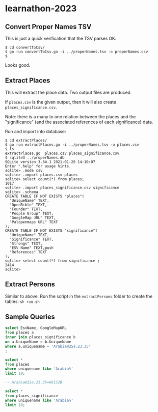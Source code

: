 # learnathon-2023

## Convert Proper Names TSV

This is just a quick verification that the TSV parses OK.

```
$ cd convertToCsv/
$ go run convertToCsv.go -i ../properNames.tsv -o properNames.csv
$ 
```

Looks good.

## Extract Places

This will extract the place data. Two output files are produced.

If `places.csv` is the given output, then it will also create 
`places_significance.csv`.

Note: there is a many to one relation between the places and the
"significance" (and the associated references of each significance)
data.

Run and import into database:
```
$ cd extractPlaces/
$ go run extractPlaces.go -i ../properNames.tsv -o places.csv
$ ls
extractPlaces.go  places.csv places_significance.csv
$ sqlite3 ../properNames.db
SQLite version 3.34.1 2021-01-20 14:10:07
Enter ".help" for usage hints.
sqlite> .mode csv
sqlite> .import places.csv places
sqlite> select count(*) from places;
1017
sqlite> .import places_significance.csv significance
sqlite> .schema
CREATE TABLE IF NOT EXISTS "places"(
  "UniqueName" TEXT,
  "OpenBible" TEXT,
  "Founder" TEXT,
  "People Group" TEXT,
  "GoogleMap URL" TEXT,
  "Palopenmaps URL" TEXT
);
CREATE TABLE IF NOT EXISTS "significance"(
  "UniqueName" TEXT,
  "Significance" TEXT,
  "Strongs" TEXT,
  "ESV Name" TEXT,push
  "References" TEXT
);
sqlite> select count(*) from significance ;
2414
sqlite> 
```


## Extract Persons

Similar to above. Run the script in the `extractPersons` folder to create the tables: `sh run.sh`


## Sample Queries

```sql
select EsvName, GoogleMapURL 
from places a 
inner join places_significance b 
on a.UniqueName = b.UniqueName
where a.uniquename = 'Arabia@2Sa.23.35'
;

select *
from places 
where uniquename like 'Arabia%'
limit 10;

-- Arabia@2Sa.23.35=H6152B

select * 
from places_significance 
where uniquename like 'Arabia%'
limit 10;
```